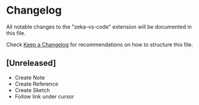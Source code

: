 # Changelog

All notable changes to the "zeka-vs-code" extension will be documented in this file.

Check [Keep a Changelog](http://keepachangelog.com/) for recommendations on how to structure this file.

## [Unreleased]

- Create Note
- Create Reference
- Create Sketch
- Follow link under cursor
